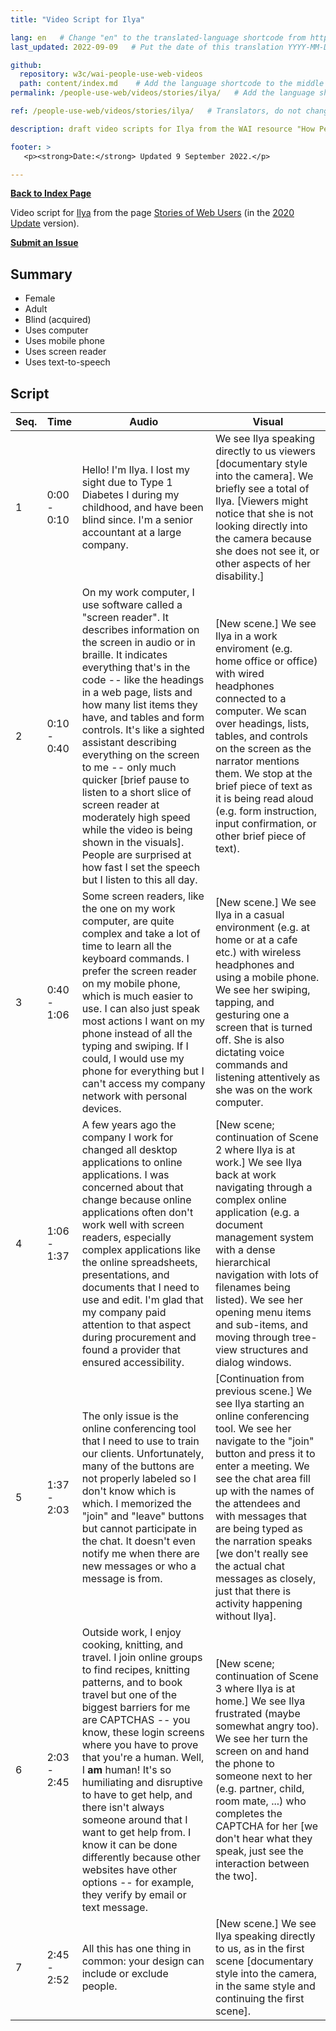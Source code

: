 ```yaml
---
title: "Video Script for Ilya"

lang: en   # Change "en" to the translated-language shortcode from https://www.iana.org/assignments/language-subtag-registry/language-subtag-registry
last_updated: 2022-09-09   # Put the date of this translation YYYY-MM-DD (with month in the middle)

github:
  repository: w3c/wai-people-use-web-videos
  path: content/index.md    # Add the language shortcode to the middle of the filename, for example: content/index.fr.md
permalink: /people-use-web/videos/stories/ilya/   # Add the language shortcode to the end, with no slash at end, for example: /link/to/page/fr

ref: /people-use-web/videos/stories/ilya/   # Translators, do not change this

description: draft video scripts for Ilya from the WAI resource "How People with Disabilities Use the Web"

footer: >
   <p><strong>Date:</strong> Updated 9 September 2022.</p>

---
```


**[Back to Index Page](../../)**

Video script for [Ilya](https://deploy-preview-113--wai-people-use-web.netlify.app/people-use-web/user-stories-three/) from the page [Stories of Web Users](https://deploy-preview-113--wai-people-use-web.netlify.app/people-use-web/user-stories/) (in the [2020 Update](https://github.com/w3c/wai-people-use-web/wiki/Persona-development) version).

**[Submit an Issue](https://github.com/w3c/wai-people-use-web-videos/issues/new?title=[Ilya])**

## Summary

* Female
* Adult
* Blind (acquired)
* Uses computer
* Uses mobile phone
* Uses screen reader
* Uses text-to-speech

## Script

| Seq. | Time | Audio | Visual |
| --- | --- | --- | --- |
| 1 | 0:00 - 0:10 | Hello! I'm Ilya. I lost my sight due to Type 1 Diabetes I during my childhood, and have been blind since. I'm a senior accountant at a large company. | We see Ilya speaking directly to us viewers [documentary style into the camera]. We briefly see a total of Ilya. [Viewers might notice that she is not looking directly into the camera because she does not see it, or other aspects of her disability.] |
| 2 | 0:10 - 0:40 | On my work computer, I use software called a "screen reader". It describes information on the screen in audio or in braille. It indicates everything that's in the code -- like the headings in a web page, lists and how many list items they have, and tables and form controls. It's like a sighted assistant describing everything on the screen to me -- only much quicker [brief pause to listen to a short slice of screen reader at moderately high speed while the video is being shown in the visuals]. People are surprised at how fast I set the speech but I listen to this all day. | [New scene.] We see Ilya in a work enviroment (e.g. home office or office) with wired headphones connected to a computer. We scan over headings, lists, tables, and controls on the screen as the narrator mentions them. We stop at the brief piece of text as it is being read aloud (e.g. form instruction, input confirmation, or other brief piece of text). |
| 3 | 0:40 - 1:06 | Some screen readers, like the one on my work computer, are quite complex and take a lot of time to learn all the keyboard commands. I prefer the screen reader on my mobile phone, which is much easier to use. I can also just speak most actions I want on my phone instead of all the typing and swiping. If I could, I would use my phone for everything but I can't access my company network with personal devices. | [New scene.] We see Ilya in a casual environment (e.g. at home or at a cafe etc.) with wireless headphones and using a mobile phone. We see her swiping, tapping, and gesturing one a screen that is turned off. She is also dictating voice commands and listening attentively as she was on the work computer. |
| 4 | 1:06 - 1:37 | A few years ago the company I work for changed all desktop applications to online applications. I was concerned about that change because online applications often don't work well with screen readers, especially complex applications like the online spreadsheets, presentations, and documents that I need to use and edit. I'm glad that my company paid attention to that aspect during procurement and found a provider that ensured accessibility. | [New scene; continuation of Scene 2 where Ilya is at work.] We see Ilya back at work navigating through a complex online application (e.g. a document management system with a dense hierarchical navigation with lots of filenames being listed). We see her opening menu items and sub-items, and moving through tree-view structures and dialog windows. |
| 5 | 1:37 - 2:03 | The only issue is the online conferencing tool that I need to use to train our clients. Unfortunately, many of the buttons are not properly labeled so I don't know which is which. I memorized the "join" and "leave" buttons but cannot participate in the chat. It doesn't even notify me when there are new messages or who a message is from. | [Continuation from previous scene.] We see Ilya starting an online conferencing tool. We see her navigate to the "join" button and press it to enter a meeting. We see the chat area fill up with the names of the attendees and with messages that are being typed as the narration speaks [we don't really see the actual chat messages as closely, just that there is activity happening without Ilya]. |
| 6 | 2:03 - 2:45 | Outside work, I enjoy cooking, knitting, and travel. I join online groups to find recipes, knitting patterns, and to book travel but one of the biggest barriers for me are CAPTCHAS -- you know, these login screens where you have to prove that you're a human. Well, I **am** human! It's so humiliating and disruptive to have to get help, and there isn't always someone around that I want to get help from. I know it can be done differently because other websites have other options -- for example, they verify by email or text message. | [New scene; continuation of Scene 3 where Ilya is at home.] We see Ilya frustrated (maybe somewhat angry too). We see her turn the screen on and hand the phone to someone next to her (e.g. partner, child, room mate, ...) who completes the CAPTCHA for her [we don't hear what they speak, just see the interaction between the two]. |
| 7 | 2:45 - 2:52 | All this has one thing in common: your design can include or exclude people. | [New scene.] We see Ilya speaking directly to us, as in the first scene [documentary style into the camera, in the same style and continuing the first scene]. |
